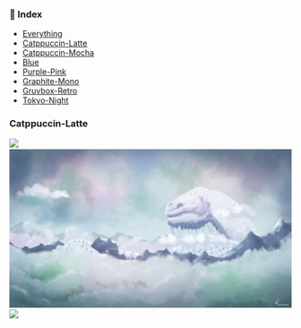 ### 📖 Index
- [Everything](src/index/Everything.md)
- [Catppuccin-Latte](src/index/Catppuccin-Latte.md)
- [Catppuccin-Mocha](src/index/Catppuccin-Mocha.md)
- [Blue](src/index/Blue.md)
- [Purple-Pink](src/index/Purple-Pink.md)
- [Graphite-Mono](src/index/Graphite-Mono.md)
- [Gruvbox-Retro](src/index/Gruvbox-Retro.md)
- [Tokyo-Night](src/index/Tokyo-Night.md)

### Catppuccin-Latte

<img src="https://github.com/iambluie/masterpiecewallpapers/blob/main/src/wallpapers/Catppuccin-Latte/chainsaw_angel_lake.jpg?raw=true">
<img src="https://github.com/iambluie/masterpiecewallpapers/blob/main/src/wallpapers/Catppuccin-Latte/jormungandr.jpg?raw=true">
<img src="https://github.com/iambluie/masterpiecewallpapers/blob/main/src/wallpapers/Catppuccin-Latte/rocket_launch.png?raw=true">